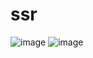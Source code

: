 # ssr
![image](https://user-images.githubusercontent.com/45906369/166167896-0bdfa3c7-2c39-4bbf-8e41-b324ce0312bd.png)
![image](https://user-images.githubusercontent.com/45906369/166167894-e45b4488-8260-4cb4-a86b-22f21b2ad91a.png)

